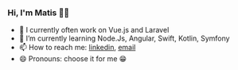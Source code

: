 ### Hi, I'm Matis 👋😃

- 🔭 I currently often work on Vue.js and Laravel
- 🌱 I’m currently learning Node.Js, Angular, Swift, Kotlin, Symfony
- 📫 How to reach me: [linkedin](https://www.linkedin.com/in/matis-baguelin/), [email](mailto:matis.baguelin.com)
- 😄 Pronouns: choose it for me 😁
